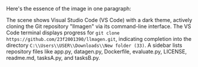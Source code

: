 Here's the essence of the image in one paragraph:

The scene shows Visual Studio Code (VS Code) with a dark theme, actively cloning the Git repository "llmagen" via its command-line interface. The VS Code terminal displays progress for `git clone https://github.com/23f2001390/llmagen.git`, indicating completion into the directory `C:\\Users\\USER\\Downloads\\New folder (33)`. A sidebar lists repository files like app.py, datagen.py, Dockerfile, evaluate.py, LICENSE, readme.md, tasksA.py, and tasksB.py.